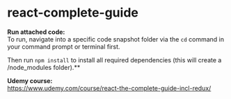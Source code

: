 # react-complete-guide


**Run attached code:** </br>
To run, navigate into a specific code snapshot folder via the `cd` command in your command prompt or terminal first.

Then run `npm install` to install all required dependencies (this will create a /node_modules folder).**


**Udemy course:** </br>
https://www.udemy.com/course/react-the-complete-guide-incl-redux/
